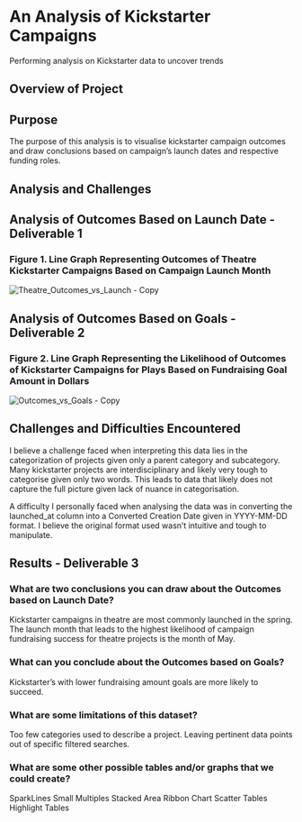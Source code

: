 # An Analysis of Kickstarter Campaigns
Performing analysis on Kickstarter data to uncover trends

## Overview of Project

## Purpose

The purpose of this analysis is to visualise kickstarter campaign outcomes and draw conclusions based on campaign’s launch dates and respective funding roles. 

## Analysis and Challenges

## Analysis of Outcomes Based on Launch Date - Deliverable 1

### Figure 1. Line Graph Representing Outcomes of Theatre Kickstarter Campaigns Based on Campaign Launch Month

![Theatre_Outcomes_vs_Launch - Copy](https://user-images.githubusercontent.com/100375726/158100519-fa1221ff-aa5f-4b15-b209-bb1b78d34f04.png)

## Analysis of Outcomes Based on Goals - Deliverable 2

### Figure 2. Line Graph Representing the Likelihood of Outcomes of Kickstarter Campaigns for Plays Based on Fundraising Goal Amount in Dollars 

![Outcomes_vs_Goals - Copy](https://user-images.githubusercontent.com/100375726/158100539-bfc184fa-0879-46b7-877a-a147ba76dc7b.png)

## Challenges and Difficulties Encountered

I believe a challenge faced when interpreting this data lies in the categorization of projects given only a parent category and subcategory. Many kickstarter projects are interdisciplinary and likely very tough to categorise given only two words. This leads to data that likely does not capture the full picture given lack of nuance in categorisation. 

A difficulty I personally faced when analysing the data was in converting the launched_at column into a Converted Creation Date given in YYYY-MM-DD format. I believe the original format used wasn’t intuitive and tough to manipulate. 

## Results - Deliverable 3

### What are two conclusions you can draw about the Outcomes based on Launch Date?

Kickstarter campaigns in theatre are most commonly launched in the spring.
The launch month that leads to the highest likelihood of campaign fundraising success for theatre projects is the month of May.

### What can you conclude about the Outcomes based on Goals?

Kickstarter’s with lower fundraising amount goals are more likely to succeed. 

### What are some limitations of this dataset?

Too few categories used to describe a project. Leaving pertinent data points out of specific filtered searches.

### What are some other possible tables and/or graphs that we could create?

SparkLines
Small Multiples
Stacked Area
Ribbon Chart
Scatter Tables
Highlight Tables
